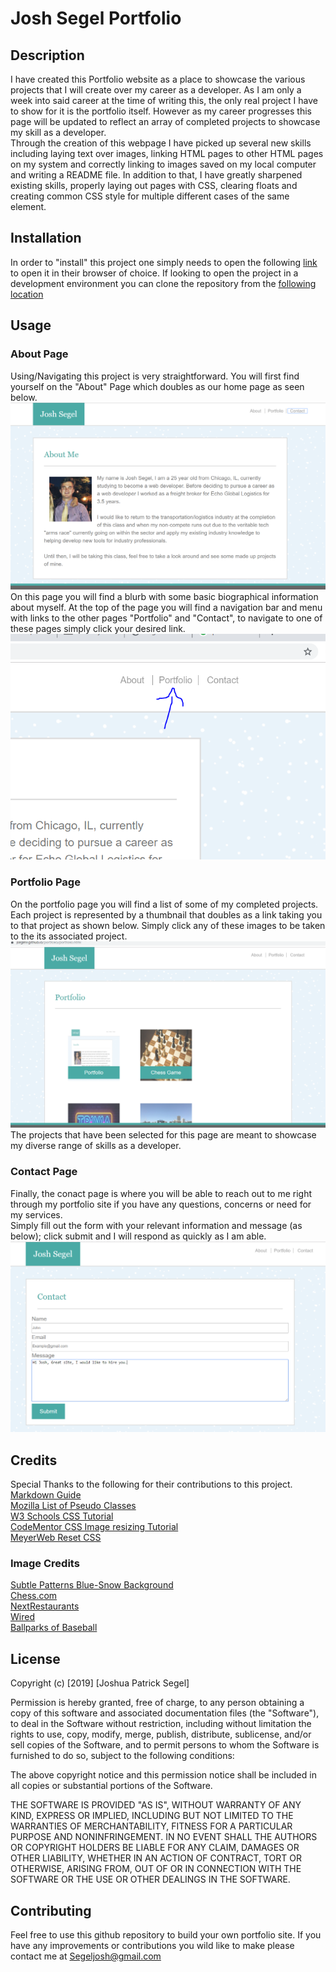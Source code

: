 # Josh Segel Portfolio
## Description
I have created this Portfolio website as a place to showcase the various projects that I will create over my career as a developer. As I am only a week into said career at the time of writing this, the only real project I have to show for it is the portfolio itself. However as my career progresses this page will be updated to reflect an array of completed projects to showcase my skill as a developer.  
Through the creation of this webpage I have picked up several new skills including laying text over images, linking HTML pages to other HTML pages on my system and correctly linking to images saved on my local computer and writing a README file. In addition to that, I have greatly sharpened existing skills, properly laying out pages with CSS, clearing floats and creating common CSS style for multiple different cases of the same element.  

## Installation
In order to "install" this project one simply needs to open the following [link](https://jsegel9.github.io/portfolio/) to open it in their browser of choice. If looking to open the project in a development environment you can clone the repository from the [following location](https://github.com/Jsegel9/portfolio)

## Usage
### About Page
Using/Navigating this project is very straightforward. You will first find yourself on the "About" Page which doubles as our home page as seen below.
![About Page](assets/images/aboutpage.PNG)  
On this page you will find a blurb with some basic biographical information about myself. At the top of the page you will find a navigation bar and menu with links to the other pages "Portfolio" and "Contact", to navigate to one of these pages simply click your desired link.
![Link Picture](assets/images/aboutlink.PNG)  
### Portfolio Page
On the portfolio page you will find a list of some of my completed projects. Each project is represented by a thumbnail that doubles as a link taking you to that project as shown below. Simply click any of these images to be taken to the its associated project.
![Portfolio](assets/images/portgallery.PNG)
The projects that have been selected for this page are meant to showcase my diverse range of skills as a developer.
### Contact Page
Finally, the conact page is where you will be able to reach out to me right through my portfolio site if you have any questions, concerns or need for my services.  
Simply fill out the form with your relevant information and message (as below); click submit and I will respond as quickly as I am able.  
![Contact](/assets/images/contact.PNG)  
## Credits
Special Thanks to the following for their contributions to this project.
[Markdown Guide](https://www.markdownguide.org/basic-syntax/)  
[Mozilla List of Pseudo Classes](https://developer.mozilla.org/en-US/docs/Web/CSS/Pseudo-classes#:~:targetText=A%20CSS%20pseudo%2Dclass%20is,user's%20pointer%20hovers%20over%20it)  
[W3 Schools CSS Tutorial](https://www.w3schools.com/css/default.asp)  
[CodeMentor CSS Image resizing Tutorial](https://www.codementor.io/theresamostert/cropping-and-resizing-images-with-css-6dstq2euh)  
[MeyerWeb Reset CSS](https://meyerweb.com/eric/tools/css/reset/)  
### Image Credits  
[Subtle Patterns Blue-Snow Background](https://www.toptal.com/designers/subtlepatterns/blue-snow-pattern/)  
[Chess.com](https://www.chess.com/article/view/game-of-the-century-chess)  
[NextRestaurants](http://nextrestaurants.com/restaurant-marketing/restaurant-slow-nights-bar-trivia-night-events/)  
[Wired](https://www.wired.com/story/you-can-power-a-calculator-with-some-leds/)  
[Ballparks of Baseball](https://www.ballparksofbaseball.com/ballparks/wrigley-field/)  
  
## License
Copyright (c) [2019] [Joshua Patrick Segel]

Permission is hereby granted, free of charge, to any person obtaining a copy
of this software and associated documentation files (the "Software"), to deal
in the Software without restriction, including without limitation the rights
to use, copy, modify, merge, publish, distribute, sublicense, and/or sell
copies of the Software, and to permit persons to whom the Software is
furnished to do so, subject to the following conditions:

The above copyright notice and this permission notice shall be included in all
copies or substantial portions of the Software.

THE SOFTWARE IS PROVIDED "AS IS", WITHOUT WARRANTY OF ANY KIND, EXPRESS OR
IMPLIED, INCLUDING BUT NOT LIMITED TO THE WARRANTIES OF MERCHANTABILITY,
FITNESS FOR A PARTICULAR PURPOSE AND NONINFRINGEMENT. IN NO EVENT SHALL THE
AUTHORS OR COPYRIGHT HOLDERS BE LIABLE FOR ANY CLAIM, DAMAGES OR OTHER
LIABILITY, WHETHER IN AN ACTION OF CONTRACT, TORT OR OTHERWISE, ARISING FROM,
OUT OF OR IN CONNECTION WITH THE SOFTWARE OR THE USE OR OTHER DEALINGS IN THE
SOFTWARE.  
## Contributing
Feel free to use this github repository to build your own portfolio site. If you have any improvements or contributions you wild like to make please contact me at <Segeljosh@gmail.com>

